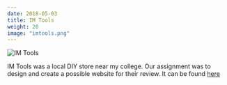 ```yaml
---
date: 2018-05-03
title: IM Tools
weight: 20
image: "imtools.png"
---
```


![IM Tools](../imtools.png)

<!--more-->

IM Tools was a local DIY store near my college. Our assignment was to design and create a possible website for their review. It can be found [here](IMTools)